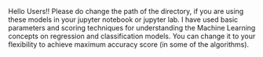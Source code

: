 Hello Users!! 
Please do change the path of the directory, if you are using these models in your jupyter notebook or jupyter lab.
I have used basic parameters and scoring techniques for understanding the Machine Learning concepts on regression and classification models.
You can change it to your flexibility to achieve maximum accuracy score (in some of the algorithms).
